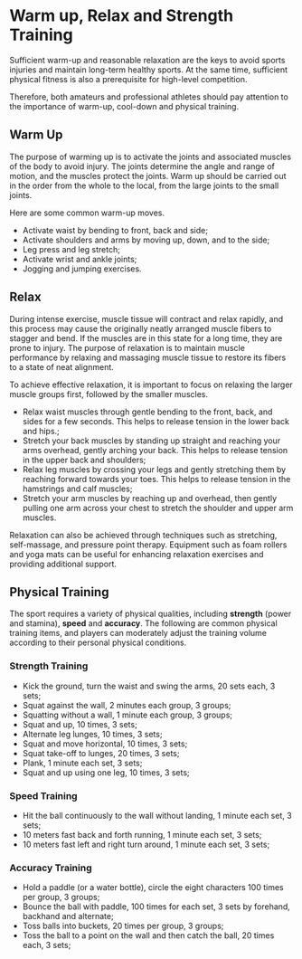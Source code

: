 # Warm up, Relax and Strength Training

Sufficient warm-up and reasonable relaxation are the keys to avoid sports injuries and maintain long-term healthy sports. At the same time, sufficient physical fitness is also a prerequisite for high-level competition.

Therefore, both amateurs and professional athletes should pay attention to the importance of warm-up, cool-down and physical training.

## Warm Up

The purpose of warming up is to activate the joints and associated muscles of the body to avoid injury. The joints determine the angle and range of motion, and the muscles protect the joints. Warm up should be carried out in the order from the whole to the local, from the large joints to the small joints.

Here are some common warm-up moves.

* Activate waist by bending to front, back and side;
* Activate shoulders and arms by moving up, down, and to the side;
* Leg press and leg stretch;
* Activate wrist and ankle joints;
* Jogging and jumping exercises.

## Relax

During intense exercise, muscle tissue will contract and relax rapidly, and this process may cause the originally neatly arranged muscle fibers to stagger and bend. If the muscles are in this state for a long time, they are prone to injury. The purpose of relaxation is to maintain muscle performance by relaxing and massaging muscle tissue to restore its fibers to a state of neat alignment.

To achieve effective relaxation, it is important to focus on relaxing the larger muscle groups first, followed by the smaller muscles.

* Relax waist muscles through gentle bending to the front, back, and sides for a few seconds. This helps to release tension in the lower back and hips.;
* Stretch your back muscles by standing up straight and reaching your arms overhead, gently arching your back. This helps to release tension in the upper back and shoulders;
* Relax leg muscles by crossing your legs and gently stretching them by reaching forward towards your toes. This helps to release tension in the hamstrings and calf muscles;
* Stretch your arm muscles by reaching up and overhead, then gently pulling one arm across your chest to stretch the shoulder and upper arm muscles.

Relaxation can also be achieved through techniques such as stretching, self-massage, and pressure point therapy. Equipment such as foam rollers and yoga mats can be useful for enhancing relaxation exercises and providing additional support.

## Physical Training

The sport requires a variety of physical qualities, including **strength** (power and stamina), **speed** and **accuracy**. The following are common physical training items, and players can moderately adjust the training volume according to their personal physical conditions.

### Strength Training

* Kick the ground, turn the waist and swing the arms, 20 sets each, 3 sets;
* Squat against the wall, 2 minutes each group, 3 groups;
* Squatting without a wall, 1 minute each group, 3 groups;
* Squat and up, 10 times, 3 sets;
* Alternate leg lunges, 10 times, 3 sets;
* Squat and move horizontal, 10 times, 3 sets;
* Squat take-off to lunges, 20 times, 3 sets;
* Plank, 1 minute each set, 3 sets;
* Squat and up using one leg, 10 times, 3 sets;

### Speed Training

* Hit the ball continuously to the wall without landing, 1 minute each set, 3 sets;
* 10 meters fast back and forth running, 1 minute each set, 3 sets;
* 10 meters fast left and right turn around, 1 minute each set, 3 sets;

### Accuracy Training

* Hold a paddle (or a water bottle), circle the eight characters 100 times per group, 3 groups;
* Bounce the ball with paddle, 100 times for each set, 3 sets by forehand, backhand and alternate;
* Toss balls into buckets, 20 times per group, 3 groups;
* Toss the ball to a point on the wall and then catch the ball, 20 times each, 3 sets;
